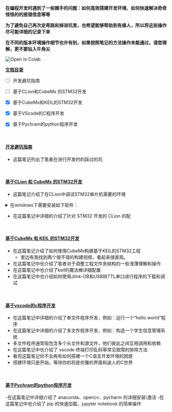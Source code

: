 **在编程开发时遇到了一些棘手的问题：如何高效搭建开发环境、如何快速解决奇奇怪怪的的报错信息等等**

**为了避免自己再次走弯路和掉进坑里，也希望能够帮助到有缘人，所以将这些操作尽可能详细的记录下来**

**在不同的版本环境操作细节也许有别，如果按照笔记的方法操作未能通过，请您理解，更不要钻入牛角尖**

![Open In Colab](https://img.shields.io/badge/update-2023.05.27-green.svg)

**[文档目录](#jump1)** 

- [ ] 开发避坑指南
- [ ] 基于CLion和CubeMx 的STM32开发
- [X] 基于CubeMx和KEIL的STM32开发
- [x] 基于VScode的C程序开发
- [x] 基于Pychram的python程序开发




&emsp;

#### <a id="jump1"> [开发避坑指南](https://note.youdao.com/s/Ia47aSut)</a>
- 这篇笔记列出了笔者在进行开发时的踩过的坑

&emsp;

#### [基于CLion 和 CubeMx 的STM32开发](https://note.youdao.com/s/OiOrOPUA)
- 这篇笔记介绍了在CLion中调试STM32单片机需要的环境
 <details><summary>在windows下需要安装如下软件：</summary>
 <p>
 STM32CubeMX   (用来自动化配置和生成代码)
  
 Clion    (笔记中给出了一些破解方法[仅供交流学习，切勿用作商业途径])
  
 MinGW    (用来给CLion中的工具链配置环境)
  
 OpenOCD     (用来下载仿真)
  
 arm-none-eabi-gcc    （用来提供交叉编译）
  
 Java jre    (用来给STM32CubeMX提供Java环境)
 </p>
 </details>

- 在这篇笔记中详细的介绍了针对 STM32 开发的 CLion 的配

&emsp;

#### [基于CubeMx 和 KEIL 的STM32开发](https://note.youdao.com/s/OiOrOPUA)
- 在这篇笔记介绍了如何使用CubeMx构建基于KEIL的STM32工程
  - 里边有我找到两个很不错的构建视频，看起来很直观。 
- 在这篇笔记中也介绍了笔者对于调整工程文件夹结构的一些浅薄理解和操作
- 在这篇笔记中也介绍了keil的魔法棒详细配置
- 在这篇笔记中也介绍如何使用Jlink-OB和USB转TTL串口进行程序的下载和调试


&emsp;

#### [基于vscode的c程序开发](https://note.youdao.com/s/CisHoFe)

- 在这篇笔记中详细的介绍了单文件程序开发，例如：运行一个“hello world”程序
- 在这篇笔记中详细的介绍了多文件程序开发，例如：构造一个学生信息管理系统
- 多文件程序通常指包含多个头文件和源文件，他们彼此之间互相调用和依赖
- 在这篇笔记中也介绍了 vscode 终端打印乱码等常见故障的排除方法
- 看完这篇笔记你不会再有如何搭建一个C语言开发环境的困惑
- 搭建环境只是开始，等待你的将是优雅的界面和迷人的C世界 

&emsp;

#### [基于Pychram的python程序开发](https://note.youdao.com/s/QRXR7oEg)

-在这篇笔记中详细介绍了 anaconda、opencv、pycharm 的详细安装\激活
-在这篇笔记中也介绍了 pip 的快速加载、jupyter notebook 的简单操作









